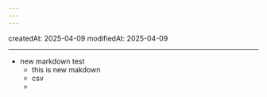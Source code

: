 ```yaml
---
---
---
```

createdAt: 2025-04-09
modifiedAt: 2025-04-09

---

- new markdown test
	- this is new makdown
	- csv
	- 
